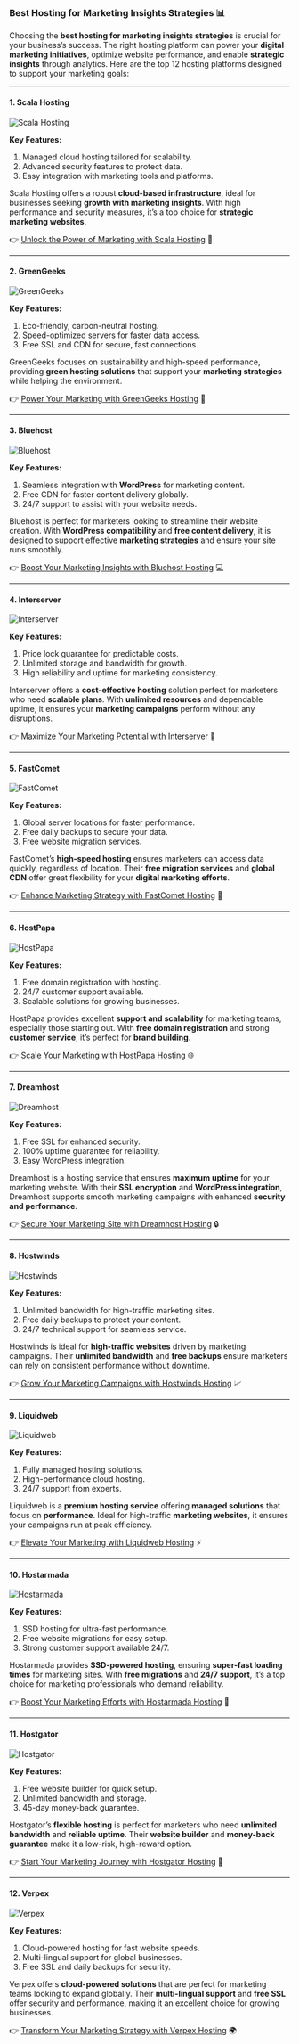 ### Best Hosting for Marketing Insights Strategies 📊

Choosing the **best hosting for marketing insights strategies** is crucial for your business’s success. The right hosting platform can power your **digital marketing initiatives**, optimize website performance, and enable **strategic insights** through analytics. Here are the top 12 hosting platforms designed to support your marketing goals:

---

#### 1. Scala Hosting
![Scala Hosting](https://i.imgur.com/uJ5JIK3.png "Scala Web Hosting")

**Key Features:**
1. Managed cloud hosting tailored for scalability.
2. Advanced security features to protect data.
3. Easy integration with marketing tools and platforms.

Scala Hosting offers a robust **cloud-based infrastructure**, ideal for businesses seeking **growth with marketing insights**. With high performance and security measures, it’s a top choice for **strategic marketing websites**.

👉 [Unlock the Power of Marketing with Scala Hosting](https://snipitx.com/scala-jy) 🚀

---

#### 2. GreenGeeks
![GreenGeeks](https://i.imgur.com/eEwuntu.jpg "GreenGeeks Hosting")

**Key Features:**
1. Eco-friendly, carbon-neutral hosting.
2. Speed-optimized servers for faster data access.
3. Free SSL and CDN for secure, fast connections.

GreenGeeks focuses on sustainability and high-speed performance, providing **green hosting solutions** that support your **marketing strategies** while helping the environment.

👉 [Power Your Marketing with GreenGeeks Hosting](https://snipitx.com/greengeeks-jy) 🌱

---

#### 3. Bluehost
![Bluehost](https://i.imgur.com/PasFF9E.jpeg "Bluehost Hosting")

**Key Features:**
1. Seamless integration with **WordPress** for marketing content.
2. Free CDN for faster content delivery globally.
3. 24/7 support to assist with your website needs.

Bluehost is perfect for marketers looking to streamline their website creation. With **WordPress compatibility** and **free content delivery**, it is designed to support effective **marketing strategies** and ensure your site runs smoothly.

👉 [Boost Your Marketing Insights with Bluehost Hosting](https://snipitx.com/bluehost-jy) 💻

---

#### 4. Interserver
![Interserver](https://i.imgur.com/OM5dOEW.jpeg "Interserver Hosting")

**Key Features:**
1. Price lock guarantee for predictable costs.
2. Unlimited storage and bandwidth for growth.
3. High reliability and uptime for marketing consistency.

Interserver offers a **cost-effective hosting** solution perfect for marketers who need **scalable plans**. With **unlimited resources** and dependable uptime, it ensures your **marketing campaigns** perform without any disruptions.

👉 [Maximize Your Marketing Potential with Interserver](https://snipitx.com/interserver-jy) 💸

---

#### 5. FastComet
![FastComet](https://i.imgur.com/7qgXuWp.png "FastComet Hosting")

**Key Features:**
1. Global server locations for faster performance.
2. Free daily backups to secure your data.
3. Free website migration services.

FastComet’s **high-speed hosting** ensures marketers can access data quickly, regardless of location. Their **free migration services** and **global CDN** offer great flexibility for your **digital marketing efforts**.

👉 [Enhance Marketing Strategy with FastComet Hosting](https://snipitx.com/fastcomet-jy) 🚀

---

#### 6. HostPapa
![HostPapa](https://i.imgur.com/ouDTkvl.jpeg "HostPapa Hosting")

**Key Features:**
1. Free domain registration with hosting.
2. 24/7 customer support available.
3. Scalable solutions for growing businesses.

HostPapa provides excellent **support and scalability** for marketing teams, especially those starting out. With **free domain registration** and strong **customer service**, it’s perfect for **brand building**.

👉 [Scale Your Marketing with HostPapa Hosting](https://snipitx.com/hostpapa-jy) 🌐

---

#### 7. Dreamhost
![Dreamhost](https://i.imgur.com/rXIg8ip.jpeg "Dreamhost Hosting")

**Key Features:**
1. Free SSL for enhanced security.
2. 100% uptime guarantee for reliability.
3. Easy WordPress integration.

Dreamhost is a hosting service that ensures **maximum uptime** for your marketing website. With their **SSL encryption** and **WordPress integration**, Dreamhost supports smooth marketing campaigns with enhanced **security and performance**.

👉 [Secure Your Marketing Site with Dreamhost Hosting](https://snipitx.com/dreamhost-jy) 🔒

---

#### 8. Hostwinds
![Hostwinds](https://i.imgur.com/53aSNXx.jpeg "Hostwinds Hosting")

**Key Features:**
1. Unlimited bandwidth for high-traffic marketing sites.
2. Free daily backups to protect your content.
3. 24/7 technical support for seamless service.

Hostwinds is ideal for **high-traffic websites** driven by marketing campaigns. Their **unlimited bandwidth** and **free backups** ensure marketers can rely on consistent performance without downtime.

👉 [Grow Your Marketing Campaigns with Hostwinds Hosting](https://snipitx.com/hostwinds-jy) 📈

---

#### 9. Liquidweb
![Liquidweb](https://i.imgur.com/4IvT9SC.jpeg "Liquidweb Hosting")

**Key Features:**
1. Fully managed hosting solutions.
2. High-performance cloud hosting.
3. 24/7 support from experts.

Liquidweb is a **premium hosting service** offering **managed solutions** that focus on **performance**. Ideal for high-traffic **marketing websites**, it ensures your campaigns run at peak efficiency.

👉 [Elevate Your Marketing with Liquidweb Hosting](https://snipitx.com/liquidweb-jy) ⚡

---

#### 10. Hostarmada
![Hostarmada](https://i.imgur.com/KFbdf3o.jpeg "Hostarmada Hosting")

**Key Features:**
1. SSD hosting for ultra-fast performance.
2. Free website migrations for easy setup.
3. Strong customer support available 24/7.

Hostarmada provides **SSD-powered hosting**, ensuring **super-fast loading times** for marketing sites. With **free migrations** and **24/7 support**, it’s a top choice for marketing professionals who demand reliability.

👉 [Boost Your Marketing Efforts with Hostarmada Hosting](https://snipitx.com/hostarmada-jy) 🚀

---

#### 11. Hostgator
![Hostgator](https://i.imgur.com/BcVkH57.jpeg "Hostgator Hosting")

**Key Features:**
1. Free website builder for quick setup.
2. Unlimited bandwidth and storage.
3. 45-day money-back guarantee.

Hostgator’s **flexible hosting** is perfect for marketers who need **unlimited bandwidth** and **reliable uptime**. Their **website builder** and **money-back guarantee** make it a low-risk, high-reward option.

👉 [Start Your Marketing Journey with Hostgator Hosting](https://snipitx.com/hostgator-jy) 🌟

---

#### 12. Verpex
![Verpex](https://i.imgur.com/6x5LhiS.jpeg "Verpex Hosting")

**Key Features:**
1. Cloud-powered hosting for fast website speeds.
2. Multi-lingual support for global businesses.
3. Free SSL and daily backups for security.

Verpex offers **cloud-powered solutions** that are perfect for marketing teams looking to expand globally. Their **multi-lingual support** and **free SSL** offer security and performance, making it an excellent choice for growing businesses.

👉 [Transform Your Marketing Strategy with Verpex Hosting](https://snipitx.com/verpex-jy) 🌍

